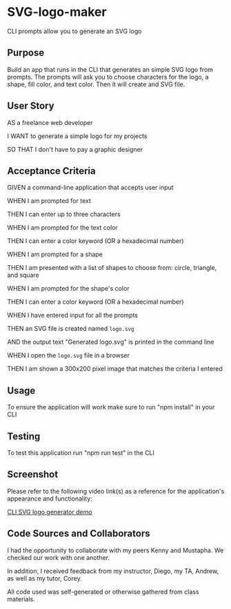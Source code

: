 # SVG-logo-maker
CLI prompts allow you to generate an SVG logo

## Purpose
Build an app that runs in the CLI that generates an simple SVG logo from prompts. The prompts will ask you to choose characters for the logo, a shape, fill color, and text color. Then it will create and SVG file.

## User Story

AS a freelance web developer

I WANT to generate a simple logo for my projects

SO THAT I don't have to pay a graphic designer

## Acceptance Criteria

GIVEN a command-line application that accepts user input

WHEN I am prompted for text

THEN I can enter up to three characters

WHEN I am prompted for the text color

THEN I can enter a color keyword (OR a hexadecimal number)

WHEN I am prompted for a shape

THEN I am presented with a list of shapes to choose from: circle, triangle, and square

WHEN I am prompted for the shape's color

THEN I can enter a color keyword (OR a hexadecimal number)

WHEN I have entered input for all the prompts

THEN an SVG file is created named `logo.svg`

AND the output text "Generated logo.svg" is printed in the command line

WHEN I open the `logo.svg` file in a browser

THEN I am shown a 300x200 pixel image that matches the criteria I entered

## Usage
To ensure the application will work make sure to run "npm install" in your CLI

## Testing
To test this application run "npm run test" in the CLI

## Screenshot
Please refer to the following video link(s) as a reference for the application's appearance and functionality:

[CLI SVG logo generator demo](https://drive.google.com/file/d/1RFLcxryG2uvnPvwmYrzMNgq9Y6cHR9Uu/view) <br/>

## Code Sources and Collaborators
I had the opportunity to collaborate with my peers Kenny and Mustapha. We checked our work with one another.

In addition, I received feedback from my instructor, Diego, my TA, Andrew, as well as my tutor, Corey.

All code used was self-generated or otherwise gathered from class materials.